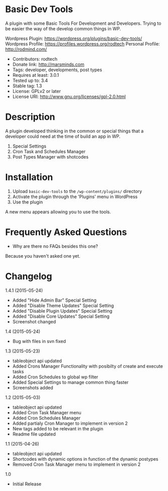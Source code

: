 # Basic Dev Tools

A plugin with some Basic Tools For Development and Developers.
Trying to be easier the way of the develop common things in WP.

Wordpress Plugin: https://wordpress.org/plugins/basic-dev-tools/
Wordpress Profile: https://profiles.wordpress.org/rodtech
Personal Profile: http://rodmind.com/

- Contributors: rodtech
- Donate link: http://marsminds.com
- Tags: developer, developments, post types
- Requires at least: 3.0.1
- Tested up to: 3.4
- Stable tag: 1.3
- License: GPLv2 or later
- License URI: http://www.gnu.org/licenses/gpl-2.0.html

# Description

A plugin developed thinking in the common or special things that a developer could need at the time of build an app in WP.
1. Special Settings
1. Cron Task and Schedules Manager
1. Post Types Manager with shotcodes

# Installation

1. Upload `basic-dev-tools` to the `/wp-content/plugins/` directory
2. Activate the plugin through the 'Plugins' menu in WordPress
3. Use the plugin

A new menu appears allowing you to use the tools.

# Frequently Asked Questions

* Why are there no FAQs besides this one?

Because you haven't asked one yet.

# Changelog

1.4.1 (2015-05-24)
* Added "Hide Admin Bar" Special Setting
* Added "Disable Theme Updates" Special Setting
* Added "Disable Plugin Updates" Special Setting
* Added "Disable Core Updates" Special Setting
* Screenshot changed

1.4 (2015-05-24)
* Bug with files in svn fixed

1.3 (2015-05-23)
* tableobject api updated
* Added Crons Manager Functionality with posibilty of create and execute tasks
* Added Cron Schedules to global wp filter
* Added Special Settings to manage common thing faster
* Screenshots added

1.2 (2015-05-03)
* tableobject api updated
* Added Cron Task Manager menu
* Added Cron Schedules Manager
* Added partialy Cron Manager to implement in version 2
* New tags added to be relevant in the plugin
* Readme file updated

1.1 (2015-04-26)
* tableobject api updated
* Shortcodes with dynamic options in function of the dynamic postypes
* Removed Cron Task Manager menu to implement in version 2

1.0
* Initial Release